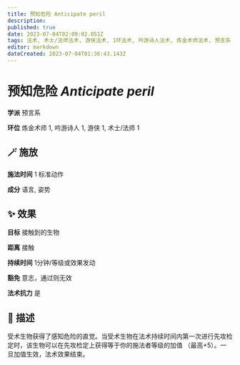 ```yaml
---
title: 预知危险 Anticipate peril
description: 
published: true
date: 2023-07-04T02:09:02.051Z
tags: 法术, 术士/法师法术, 游侠法术, 1环法术, 吟游诗人法术, 炼金术师法术, 预言系
editor: markdown
dateCreated: 2023-07-04T01:36:43.143Z
---
```


# **预知危险** *Anticipate peril*

**学派** 预言系 

**环位** 炼金术师 1, 吟游诗人 1, 游侠 1, 术士/法师 1

## 🪄 施放

**施法时间** 1 标准动作

**成分** 语言, 姿势

## ✨ 效果 

**目标** 接触到的生物 

**距离** 接触  

**持续时间** 1分钟/等级或效果发动 

**豁免** 意志，通过则无效

**法术抗力** 是

## 📖 描述

受术生物获得了感知危险的直觉。当受术生物在法术持续时间内第一次进行先攻检定时，该生物可以在先攻检定上获得等于你的施法者等级的加值 （最高+5）。一旦加值生效，法术效果结束。
    